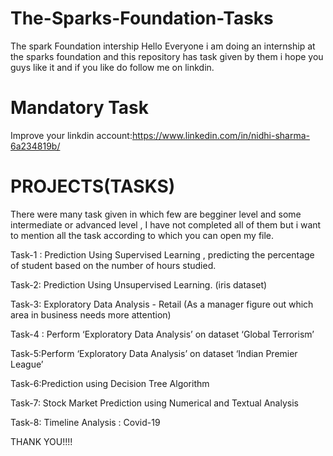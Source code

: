 # The-Sparks-Foundation-Tasks

The spark Foundation intership Hello Everyone i am doing an internship at the sparks foundation and this repository has task given by them i hope you guys like it and if you like do follow me on linkdin.


# Mandatory Task
Improve your linkdin account:https://www.linkedin.com/in/nidhi-sharma-6a234819b/

 # PROJECTS(TASKS)


There were many task given in which few are begginer level and some intermediate or advanced level , I have not completed all of them but i want to mention all the task according to which you can open my file.

Task-1 : Prediction Using Supervised Learning , predicting the percentage of student based on the number of hours studied.

Task-2: Prediction Using Unsupervised Learning. (iris dataset)

Task-3: Exploratory Data Analysis - Retail (As a manager figure out which area in business needs more attention)

Task-4 : Perform ‘Exploratory Data Analysis’ on dataset ‘Global Terrorism’

Task-5:Perform ‘Exploratory Data Analysis’ on dataset ‘Indian Premier League’

Task-6:Prediction using Decision Tree Algorithm

Task-7: Stock Market Prediction using Numerical and Textual Analysis

Task-8: Timeline Analysis : Covid-19


THANK YOU!!!!
